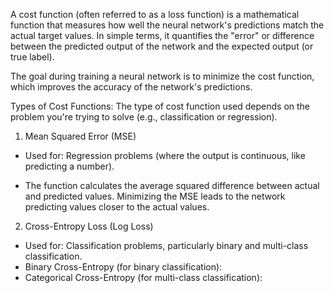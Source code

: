A cost function (often referred to as a loss function) is a mathematical function that measures how well the neural network's predictions match the actual target values. In simple terms, it quantifies the "error" or difference between the predicted output of the network and the expected output (or true label).

The goal during training a neural network is to minimize the cost function, which improves the accuracy of the network's predictions.

Types of Cost Functions:
The type of cost function used depends on the problem you're trying to solve (e.g., classification or regression).

1. Mean Squared Error (MSE)
- Used for: Regression problems (where the output is continuous, like predicting a number).

- The function calculates the average squared difference between actual and predicted values. Minimizing the MSE leads to the network predicting values closer to the actual values.

2. Cross-Entropy Loss (Log Loss)
- Used for: Classification problems, particularly binary and multi-class classification.
- Binary Cross-Entropy (for binary classification):
- Categorical Cross-Entropy (for multi-class classification):








